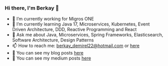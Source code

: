 ### Hi there, I'm Berkay 👋
- 🔭 I’m currently working for Migros ONE
- 🌱 I’m currently learning Java 17, Microservices, Kubernetes, Event Driven Architecture, DDD, Reactive Programming and React
- 💬 Ask me about Java, Microservices, Spring Frameworks, Elasticsearch, Software Architecture, Design Patterns
- 📫 How to reach me: berkay_demirel22@hotmail.com or [here](https://www.linkedin.com/in/berkay22demirel)
- 📖  You can see my blog posts [here](http://berkay22demirel.blogspot.com)
- 📕 You can see my medium posts [here](https://berkay22demirel.medium.com)
